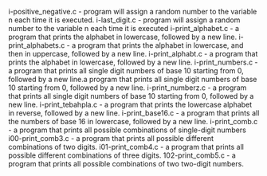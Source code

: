 i-positive_negative.c - program will assign a random number to the variable n each time it is executed.
i-last_digit.c -  program will assign a random number to the variable n each time it is executed
i-print_alphabet.c -  a program that prints the alphabet in lowercase, followed by a new line.
i-print_alphabets.c - a program that prints the alphabet in lowercase, and then in uppercase, followed by a new line.
i-print_alphabt.c - a program that prints the alphabet in lowercase, followed by a new line.
i-print_numbers.c - a program that prints all single digit numbers of base 10 starting from 0, followed by a new line.a program that prints all single digit numbers of base 10 starting from 0, followed by a new line.
i-print_numberz.c -  a program that prints all single digit numbers of base 10 starting from 0, followed by a new line.
i-print_tebahpla.c -  a program that prints the lowercase alphabet in reverse, followed by a new line.
i-print_base16.c -  a program that prints all the numbers of base 16 in lowercase, followed by a new line.
i-print_comb.c -  a program that prints all possible combinations of single-digit numbers
i00-print_comb3.c -  a program that prints all possible different combinations of two digits.
i01-print_comb4.c - a program that prints all possible different combinations of three digits.
102-print_comb5.c -  a program that prints all possible combinations of two two-digit numbers.
